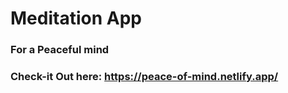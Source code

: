# Meditation App
### For a Peaceful mind

### Check-it Out here: https://peace-of-mind.netlify.app/

